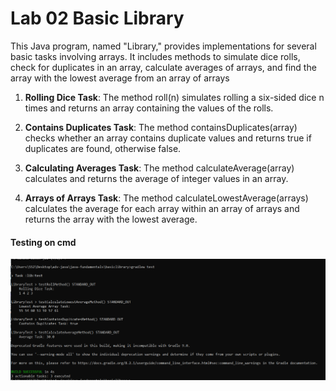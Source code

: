 # Lab 02 Basic Library

This Java program, named "Library," provides implementations for several basic tasks involving arrays. It includes methods to simulate dice rolls, check for duplicates in an array, calculate averages of arrays, and find the array with the lowest average from an array of arrays

1. **Rolling Dice Task**: The method roll(n) simulates rolling a six-sided dice n times and returns an array containing the values of the rolls.

2. **Contains Duplicates Task**: The method containsDuplicates(array) checks whether an array contains duplicate values and returns true if duplicates are found, otherwise false.

3. **Calculating Averages Task**: The method calculateAverage(array) calculates and returns the average of integer values in an array.

4. **Arrays of Arrays Task**: The method calculateLowestAverage(arrays) calculates the average for each array within an array of arrays and returns the array with the lowest average.

#### Testing on cmd 

![](./img/Test%20.png)